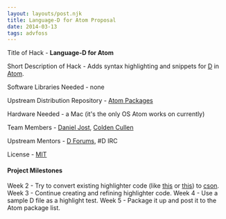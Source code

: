```yaml
---
layout: layouts/post.njk
title: Language-D for Atom Proposal
date: 2014-03-13
tags: advfoss
---
```


Title of Hack - **Language-D for Atom**

Short Description of Hack - Adds syntax highlighting and snippets for [D](http://dlang.org/) in [Atom](https://atom.io/).

Software Libraries Needed - none

Upstream Distribution Repository - [Atom Packages](https://atom.io/packages)

Hardware Needed - a Mac (it's the only OS Atom works on currently)

Team Members - [Daniel Jost](http://danieljost.com), [Colden Cullen](http://coldencullen.com)

Upstream Mentors - [D Forums](http://forum.dlang.org/), #D IRC

License - [MIT](http://opensource.org/licenses/MIT)

#### Project Milestones

Week 2 - Try to convert existing highlighter code (like [this](https://github.com/textmate/d.tmbundle) or [this](https://github.com/alexrp/st2-d)) to [cson](https://github.com/bevry/cson).
Week 3 - Continue creating and refining highlighter code.
Week 4 - Use a sample D file as a highlight test.
Week 5 - Package it up and post it to the Atom package list.
